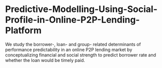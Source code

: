 # Predictive-Modelling-Using-Social-Profile-in-Online-P2P-Lending-Platform
We study the borrower-, loan- and group- related determinants of performance predictability in an online P2P lending market by conceptualizing financial and social strength to predict borrower rate and whether the loan would be timely paid.
